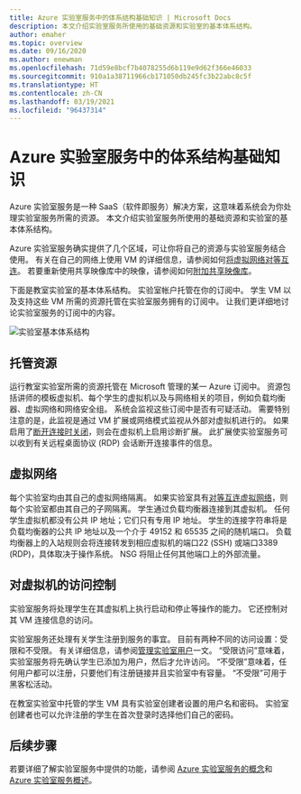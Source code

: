 ```yaml
---
title: Azure 实验室服务中的体系结构基础知识 | Microsoft Docs
description: 本文介绍实验室服务所使用的基础资源和实验室的基本体系结构。
author: emaher
ms.topic: overview
ms.date: 09/16/2020
ms.author: enewman
ms.openlocfilehash: 71d59e8bcf7b4078255d6b119e9d62f366e46033
ms.sourcegitcommit: 910a1a38711966cb171050db245fc3b22abc8c5f
ms.translationtype: HT
ms.contentlocale: zh-CN
ms.lasthandoff: 03/19/2021
ms.locfileid: "96437314"
---
```

# <a name="architecture-fundamentals-in-azure-lab-services"></a>Azure 实验室服务中的体系结构基础知识

Azure 实验室服务是一种 SaaS（软件即服务）解决方案，这意味着系统会为你处理实验室服务所需的资源。 本文介绍实验室服务所使用的基础资源和实验室的基本体系结构。  

Azure 实验室服务确实提供了几个区域，可让你将自己的资源与实验室服务结合使用。  有关在自己的网络上使用 VM 的详细信息，请参阅如何[将虚拟网络对等互连](how-to-connect-peer-virtual-network.md)。  若要重新使用共享映像库中的映像，请参阅如何[附加共享映像库](how-to-attach-detach-shared-image-gallery.md)。

下面是教室实验室的基本体系结构。  实验室帐户托管在你的订阅中。 学生 VM 以及支持这些 VM 所需的资源托管在实验室服务拥有的订阅中。 让我们更详细地讨论实验室服务的订阅中的内容。

![实验室基本体系结构](./media/classroom-labs-fundamentals/labservices-basic-architecture.png)

## <a name="hosted-resources"></a>托管资源

运行教室实验室所需的资源托管在 Microsoft 管理的某一 Azure 订阅中。  资源包括讲师的模板虚拟机、每个学生的虚拟机以及与网络相关的项目，例如负载均衡器、虚拟网络和网络安全组。  系统会监视这些订阅中是否有可疑活动。  需要特别注意的是，此监视是通过 VM 扩展或网络模式监视从外部对虚拟机进行的。  如果启用了[断开连接时关闭](how-to-enable-shutdown-disconnect.md)，则会在虚拟机上启用诊断扩展。 此扩展使实验室服务可以收到有关远程桌面协议 (RDP) 会话断开连接事件的信息。

## <a name="virtual-network"></a>虚拟网络

每个实验室均由其自己的虚拟网络隔离。  如果实验室具有[对等互连虚拟网络](how-to-connect-peer-virtual-network.md)，则每个实验室都由其自己的子网隔离。  学生通过负载均衡器连接到其虚拟机。  任何学生虚拟机都没有公共 IP 地址；它们只有专用 IP 地址。  学生的连接字符串将是负载均衡器的公共 IP 地址以及一个介于 49152 和 65535 之间的随机端口。  负载均衡器上的入站规则会将连接转发到相应虚拟机的端口22 (SSH) 或端口3389 (RDP)，具体取决于操作系统。 NSG 将阻止任何其他端口上的外部流量。

## <a name="access-control-to-the-virtual-machines"></a>对虚拟机的访问控制

实验室服务将处理学生在其虚拟机上执行启动和停止等操作的能力。  它还控制对其 VM 连接信息的访问。

实验室服务还处理有关学生注册到服务的事宜。 目前有两种不同的访问设置：受限和不受限。 有关详细信息，请参阅[管理实验室用户](how-to-configure-student-usage.md#send-invitations-to-users)一文。 “受限访问”意味着，实验室服务将先确认学生已添加为用户，然后才允许访问。 “不受限”意味着，任何用户都可以注册，只要他们有注册链接并且实验室中有容量。 “不受限”可用于黑客松活动。

在教室实验室中托管的学生 VM 具有实验室创建者设置的用户名和密码。  实验室创建者也可以允许注册的学生在首次登录时选择他们自己的密码。  

## <a name="next-steps"></a>后续步骤

若要详细了解实验室服务中提供的功能，请参阅 [Azure 实验室服务的概念](classroom-labs-concepts.md)和 [Azure 实验室服务概述](classroom-labs-overview.md)。
